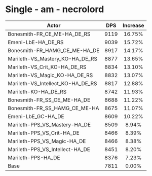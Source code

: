 # Single - am - necrolord
| Actor | DPS | Increase |
|---|:---:|:---:|
|Bonesmith-FR_CE_ME-HA_DE_RS|9119|16.75%|
|Emeni-LbE-HA_DE_RS|9039|15.72%|
|Bonesmith-FR_HAMG_CE_ME-HA_DE|8917|14.17%|
|Marileth-VS_Mastery_KO-HA_DE_RS|8877|13.65%|
|Marileth-VS_Crit_KO-HA_DE_RS|8834|13.10%|
|Marileth-VS_Magic_KO-HA_DE_RS|8832|13.07%|
|Marileth-VS_Intellect_KO-HA_DE_RS|8817|12.88%|
|Marileth-KO-HA_DE_RS|8742|11.93%|
|Bonesmith-FR_SS_CE_ME-HA_DE|8688|11.22%|
|Bonesmith-FR_SS_HAMG_CE_ME-HA|8675|11.07%|
|Emeni-LbE_GC-HA_DE|8609|10.22%|
|Marileth-PPS_VS_Mastery-HA_DE|8509|8.94%|
|Marileth-PPS_VS_Crit-HA_DE|8466|8.39%|
|Marileth-PPS_VS_Magic-HA_DE|8466|8.38%|
|Marileth-PPS_VS_Intellect-HA_DE|8451|8.20%|
|Marileth-PPS-HA_DE|8376|7.23%|
|Base|7811|0.00%|
